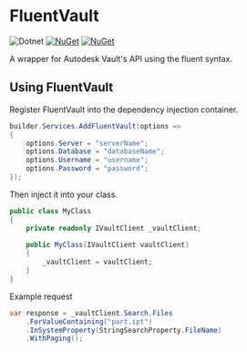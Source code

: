 # FluentVault
![Dotnet](https://github.com/karirafn/fluentvault/actions/workflows/dotnet.yml/badge.svg)
[![NuGet](https://img.shields.io/nuget/dt/fluentvault.svg)](https://www.nuget.org/packages/fluentvault)
[![NuGet](https://img.shields.io/nuget/vpre/fluentvault.svg)](https://www.nuget.org/packages/fluentvault)

A wrapper for Autodesk Vault's API using the fluent syntax.

## Using FluentVault
Register FluentVault into the dependency injection container.

```c#
builder.Services.AddFluentVault(options =>
{
    options.Server = "serverName";
    options.Database = "databaseName";
    options.Username = "username";
    options.Password = "password";
});
```

Then inject it into your class.

```c#
public class MyClass
{
    private readonly IVaultClient _vaultClient;
    
    public MyClass(IVaultClient vaultClient)
    {
        _vaultClient = vaultClient;
    }
}
```

Example request

```c#
var response = _vaultClient.Search.Files
    .ForValueContaining("part.ipt")
    .InSystemProperty(StringSearchProperty.FileName)
    .WithPaging();
```
